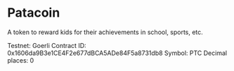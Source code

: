 # Patacoin
A token to reward kids for their achievements in school, sports, etc.

Testnet: Goerli
Contract ID: 0x1606da9B3e1CE4F2e677dBCA5ADe84F5a8731db8
Symbol: PTC
Decimal places: 0
